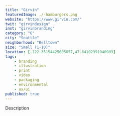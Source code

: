 ```yaml
---
title: "Girvin"
featuredImage: ./-hamburgers.png
website: "https://www.girvin.com/"
twit: "girvindesign"
inst: "girvinbranding"
category: "G"
city: "Seattle"
neighborhood: "Belltown"
size: "Small (1-10)"
location: [-122.35154425605857,47.64102391040903]
tags:
    - branding
    - illustration
    - print
    - video
    - packaging
    - environmental
    - ux/ui
published: true
---
```


Description
